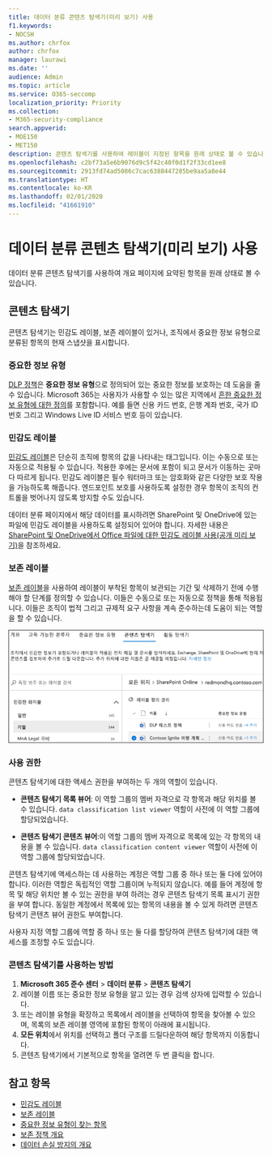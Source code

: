 ```yaml
---
title: 데이터 분류 콘텐츠 탐색기(미리 보기) 사용
f1.keywords:
- NOCSH
ms.author: chrfox
author: chrfox
manager: laurawi
ms.date: ''
audience: Admin
ms.topic: article
ms.service: O365-seccomp
localization_priority: Priority
ms.collection:
- M365-security-compliance
search.appverid:
- MOE150
- MET150
description: 콘텐츠 탐색기를 사용하여 레이블이 지정된 항목을 원래 상태로 볼 수 있습니다.
ms.openlocfilehash: c2bf73a5e6b9076d9c5f42c40f0d1f2f33cd1ee8
ms.sourcegitcommit: 2913fd74ad5086c7cac6388447285be9aa5a8e44
ms.translationtype: HT
ms.contentlocale: ko-KR
ms.lasthandoff: 02/01/2020
ms.locfileid: "41661910"
---
```

# <a name="using-data-classification-content-explorer-preview"></a>데이터 분류 콘텐츠 탐색기(미리 보기) 사용

데이터 분류 콘텐츠 탐색기를 사용하여 개요 페이지에 요약된 항목을 원래 상태로 볼 수 있습니다.

## <a name="content-explorer"></a>콘텐츠 탐색기

콘텐츠 탐색기는 민감도 레이블, 보존 레이블이 있거나, 조직에서 중요한 정보 유형으로 분류된 항목의 현재 스냅샷을 표시합니다.

### <a name="sensitive-information-types"></a>중요한 정보 유형

[DLP 정책](data-loss-prevention-policies.md)은 **중요한 정보 유형**으로 정의되어 있는 중요한 정보를 보호하는 데 도움을 줄 수 있습니다. Microsoft 365는 사용자가 사용할 수 있는 많은 지역에서 [흔한 중요한 정보 유형에 대한 정의](what-the-sensitive-information-types-look-for.md)를 포함합니다. 예를 들면 신용 카드 번호, 은행 계좌 번호, 국가 ID 번호 그리고 Windows Live ID 서비스 번호 등이 있습니다.

### <a name="sensitivity-labels"></a>민감도 레이블

[민감도 레이블](sensitivity-labels.md)은 단순히 조직에 항목의 값을 나타내는 태그입니다. 이는 수동으로 또는 자동으로 적용될 수 있습니다. 적용한 후에는 문서에 포함이 되고 문서가 이동하는 곳마다 따르게 됩니다. 민감도 레이블은 필수 워터마크 또는 암호화와 같은 다양한 보호 작용을 가능하도록 해줍니다. 엔드포인트 보호를 사용하도록 설정한 경우 항목이 조직의 컨트롤을 벗어나지 않도록 방지할 수도 있습니다.

데이터 분류 페이지에서 해당 데이터를 표시하려면 SharePoint 및 OneDrive에 있는 파일에 민감도 레이블을 사용하도록 설정되어 있어야 합니다. 자세한 내용은 [SharePoint 및 OneDrive에서 Office 파일에 대한 민감도 레이블 사용(공개 미리 보기)](sensitivity-labels-sharepoint-onedrive-files.md)을 참조하세요.

### <a name="retention-labels"></a>보존 레이블

[보존 레이블](labels.md)을 사용하여 레이블이 부착된 항목이 보관되는 기간 및 삭제하기 전에 수행해야 할 단계를 정의할 수 있습니다. 이들은 수동으로 또는 자동으로 정책을 통해 적용됩니다. 이들은 조직이 법적 그리고 규제적 요구 사항을 계속 준수하는데 도움이 되는 역할을 할 수 있습니다.

![콘텐츠 탐색기 축소 스크린샷](media/data-classification-content-explorer-1.png)

### <a name="permissions"></a>사용 권한

콘텐츠 탐색기에 대한 액세스 권한을 부여하는 두 개의 역할이 있습니다.

- **콘텐츠 탐색기 목록 뷰어**: 이 역할 그룹의 멤버 자격으로 각 항목과 해당 위치를 볼 수 있습니다. `data classification list viewer` 역할이 사전에 이 역할 그룹에 할당되었습니다.

- **콘텐츠 탐색기 콘텐츠 뷰어**:이 역할 그룹의 멤버 자격으로 목록에 있는 각 항목의 내용을 볼 수 있습니다. `data classification content viewer` 역할이 사전에 이 역할 그룹에 할당되었습니다.

콘텐츠 탐색기에 액세스하는 데 사용하는 계정은 역할 그룹 중 하나 또는 둘 다에 있어야 합니다. 이러한 역할은 독립적인 역할 그룹이며 누적되지 않습니다. 예를 들어 계정에 항목 및 해당 위치만 볼 수 있는 권한을 부여 하려는 경우 콘텐츠 탐색기 목록 표시기 권한을 부여 합니다. 동일한 계정에서 목록에 있는 항목의 내용을 볼 수 있게 하려면 콘텐츠 탐색기 콘텐츠 뷰어 권한도 부여합니다.

사용자 지정 역할 그룹에 역할 중 하나 또는 둘 다를 할당하여 콘텐츠 탐색기에 대한 액세스를 조정할 수도 있습니다.

### <a name="how-to-use-content-explorer"></a>콘텐츠 탐색기를 사용하는 방법

1. **Microsoft 365 준수 센터**  > **데이터 분류** > **콘텐츠 탐색기**
2. 레이블 이름 또는 중요한 정보 유형을 알고 있는 경우 검색 상자에 입력할 수 있습니다.
3. 또는 레이블 유형을 확장하고 목록에서 레이블을 선택하여 항목을 찾아볼 수 있으며, 목록의 보존 레이블 영역에 포함된 항목이 아래에 표시됩니다.
4. **모든 위치**에서 위치를 선택하고 폴더 구조를 드릴다운하여 해당 항목까지 이동합니다.
5. 콘텐츠 탐색기에서 기본적으로 항목을 열려면 두 번 클릭을 합니다.

## <a name="see-also"></a>참고 항목

- [민감도 레이블](sensitivity-labels.md)
- [보존 레이블](labels.md)
- [중요한 정보 유형이 찾는 항목](what-the-sensitive-information-types-look-for.md)
- [보존 정책 개요](retention-policies.md)
- [데이터 손실 방지의 개요](data-loss-prevention-policies.md)

